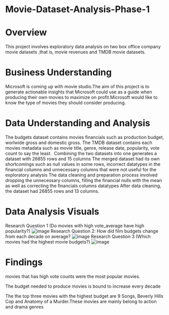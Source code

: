 # Movie-Dataset-Analysis-Phase-1
# Overview
This project involves exploratory data analysis on two box office company movie datasets ,that is, movie revenues and TMDB movie datasets.
# Business Understanding
Microsoft is coming up with movie studio.The aim of this project is to generate actionable insights that Microsoft could use as a guide when producing their own movies to maximize on profit.Microsoft would like to know the type of movies they should consider producing.
# Data Understanding and Analysis
The budgets dataset contains movies financials such as production budget, worlwide gross and domestic gross.
The TMDB dataset contains each movies metadata such as movie title, genre, release date, popularity, vote count to say the least. 
Combining the two datasets into one generates a dataset with 26855 rows and 15 columns
The merged dataset had its own shortcomings such as null values in some rows, incorrect datatypes in the financial columns and unnecessary columns that were not useful for the exploratory analysis
The data cleaning and preparation process involved dropping the unnecessary columns, filling the financial nulls with the mean as well as correcting the financials columns datatypes
After data cleaning, the dataset had 26855 rows and 13 columns.
# Data Analysis Visuals
Research Question 1 (Do movies with high vote_average have high popularity?)
![image](https://github.com/Petramuthoni/Movie-Dataset-Analysis-Phase-1/assets/45505577/b763bd8b-0221-402d-a6b2-cd86dd61b999)
Research Question 2: How did film budgets change from each decade on average?
![image](https://github.com/Petramuthoni/Movie-Dataset-Analysis-Phase-1/assets/45505577/3a933560-a41e-4a97-840f-1ac3041e05d2)
Research Question 3 (Which movies had the highest movie budgets?)
![image](https://github.com/Petramuthoni/Movie-Dataset-Analysis-Phase-1/assets/45505577/5f54949f-a24a-4e22-829a-99e7ed863818)

# Findings
movies that has high vote counts were the most popular movies.

The budget needed to produce movies is bound to increase every decade

The the top three movies with the highest budget are 9 Songs, Beverly Hills Cop and Anatomy of a Murder.These movies are mainly belong to action and drama genres



